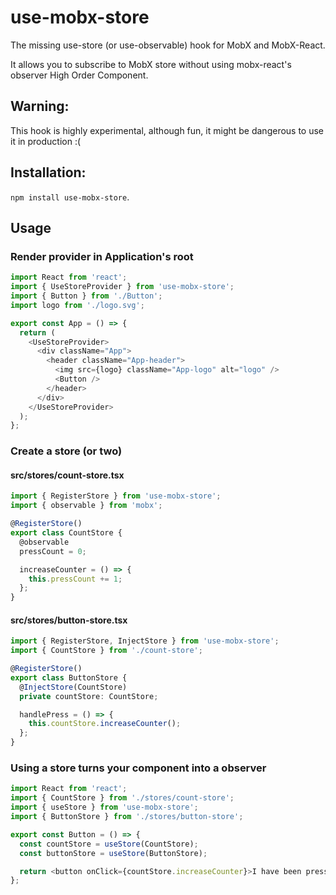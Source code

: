 # use-mobx-store

The missing use-store (or use-observable) hook for MobX and MobX-React.

It allows you to subscribe to MobX store without using mobx-react's observer High Order Component.

## Warning:
This hook is highly experimental, although fun, it might be dangerous to use it in production :(

## Installation:
`npm install use-mobx-store`.

## Usage

### Render provider in Application's root
```typescript jsx
import React from 'react';
import { UseStoreProvider } from 'use-mobx-store';
import { Button } from './Button';
import logo from './logo.svg';

export const App = () => {
  return (
    <UseStoreProvider>
      <div className="App">
        <header className="App-header">
          <img src={logo} className="App-logo" alt="logo" />
          <Button />
        </header> 
      </div>
    </UseStoreProvider>
  );
};
```

### Create a store (or two)
#### src/stores/count-store.tsx
```typescript jsx
import { RegisterStore } from 'use-mobx-store';
import { observable } from 'mobx';

@RegisterStore()
export class CountStore {
  @observable
  pressCount = 0;

  increaseCounter = () => {
    this.pressCount += 1;
  };
}
```

#### src/stores/button-store.tsx
```typescript jsx
import { RegisterStore, InjectStore } from 'use-mobx-store';
import { CountStore } from './count-store';

@RegisterStore()
export class ButtonStore {
  @InjectStore(CountStore)
  private countStore: CountStore;

  handlePress = () => {
    this.countStore.increaseCounter();
  };
}
```

### Using a store turns your component into a observer
```typescript jsx
import React from 'react';
import { CountStore } from './stores/count-store';
import { useStore } from 'use-mobx-store';
import { ButtonStore } from './stores/button-store';

export const Button = () => {
  const countStore = useStore(CountStore);
  const buttonStore = useStore(ButtonStore);

  return <button onClick={countStore.increaseCounter}>I have been pressed {buttonStore.handlePress} times</button>;
};

```
